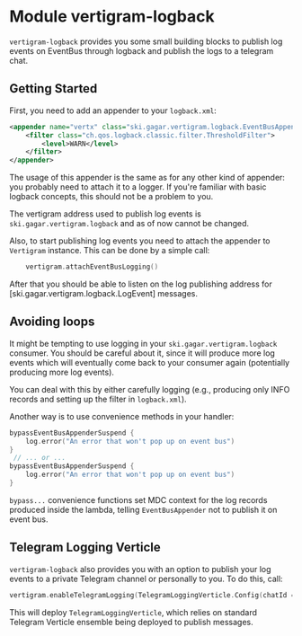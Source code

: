 # Module vertigram-logback

`vertigram-logback` provides you some small building blocks to publish log events on EventBus through logback and
publish the logs to a telegram chat.

## Getting Started

First, you need to add an appender to your `logback.xml`:
```xml
<appender name="vertx" class="ski.gagar.vertigram.logback.EventBusAppender">
    <filter class="ch.qos.logback.classic.filter.ThresholdFilter">
        <level>WARN</level>
    </filter>
</appender>
```

The usage of this appender is the same as for any other kind of appender: you probably need to attach it to a logger.
If you're familiar with basic logback concepts, this should not be a problem to you.

The vertigram address used to publish log events is `ski.gagar.vertigram.logback` and as of now cannot be changed.

Also, to start publishing log events you need to attach the appender to `Vertigram` instance. This can be done by a simple call:
```kt
    vertigram.attachEventBusLogging()
```

After that you should be able to listen on the log publishing address for [ski.gagar.vertigram.logback.LogEvent] messages.

## Avoiding loops

It might be tempting to use logging in your `ski.gagar.vertigram.logback` consumer. You should be careful about it,
since it will produce more log events which will eventually come back to your consumer again 
(potentially producing more log events).

You can deal with this by either carefully logging (e.g., producing only INFO records and setting up the filter in `logback.xml`).

Another way is to use convenience methods in your handler:
```kt
bypassEventBusAppenderSuspend {
    log.error("An error that won't pop up on event bus")
}
 // ... or ...
bypassEventBusAppenderSuspend {
    log.error("An error that won't pop up on event bus")
}
```

`bypass...` convenience functions set MDC context for the log records produced inside the lambda, 
telling `EventBusAppender` not to publish it on event bus.

## Telegram Logging Verticle

`vertigram-logback` also provides you with an option to publish your log events to a private Telegram channel or
personally to you. To do this, call:
```kt
vertigram.enableTelegramLogging(TelegramLoggingVerticle.Config(chatId = -100123456))
```

This will deploy `TelegramLoggingVerticle`, which relies on standard Telegram Verticle ensemble being deployed 
to publish messages.